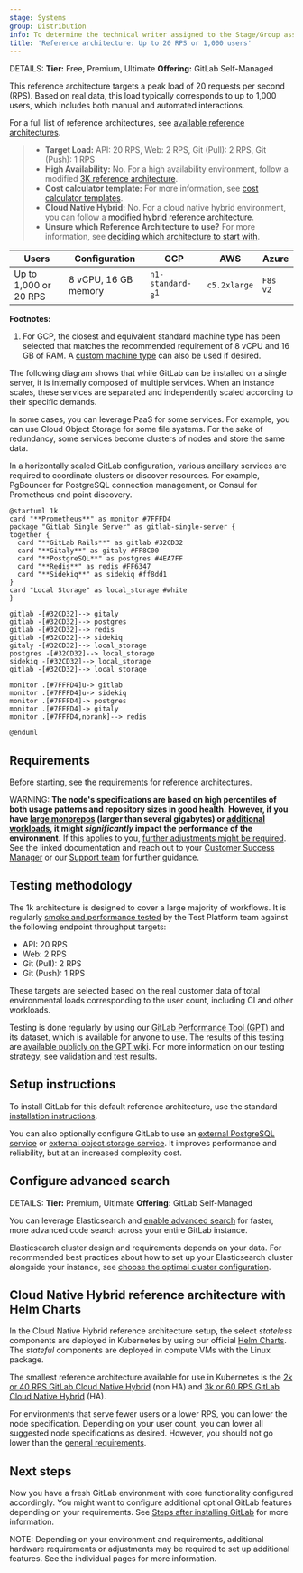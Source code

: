 ```yaml
---
stage: Systems
group: Distribution
info: To determine the technical writer assigned to the Stage/Group associated with this page, see https://handbook.gitlab.com/handbook/product/ux/technical-writing/#assignments
title: 'Reference architecture: Up to 20 RPS or 1,000 users'
---
```


DETAILS:
**Tier:** Free, Premium, Ultimate
**Offering:** GitLab Self-Managed

This reference architecture targets a peak load of 20 requests per second (RPS). Based on real data, this load typically corresponds to up to 1,000 users, which includes both manual and automated interactions.

For a full list of reference architectures, see
[available reference architectures](index.md#available-reference-architectures).

> - **Target Load:** API: 20 RPS, Web: 2 RPS, Git (Pull): 2 RPS, Git (Push): 1 RPS
> - **High Availability:** No. For a high availability environment,
>   follow a modified [3K reference architecture](3k_users.md#supported-modifications-for-lower-user-counts-ha).
> - **Cost calculator template:** For more information, see [cost calculator templates](index.md#cost-calculator-templates).
> - **Cloud Native Hybrid:** No. For a cloud native hybrid environment, you
>   can follow a [modified hybrid reference architecture](#cloud-native-hybrid-reference-architecture-with-helm-charts).
> - **Unsure which Reference Architecture to use?** For more information, see [deciding which architecture to start with](index.md#deciding-which-architecture-to-start-with).

| Users        | Configuration        | GCP            | AWS          | Azure    |
|--------------|----------------------|----------------|--------------|----------|
| Up to 1,000 or 20 RPS | 8 vCPU, 16 GB memory | `n1-standard-8`<sup>1</sup> | `c5.2xlarge` | `F8s v2` |

**Footnotes:**

<!-- Disable ordered list rule https://github.com/DavidAnson/markdownlint/blob/main/doc/Rules.md#md029---ordered-list-item-prefix -->
<!-- markdownlint-disable MD029 -->
1. For GCP, the closest and equivalent standard machine type has been selected that matches the recommended requirement of 8 vCPU and 16 GB of RAM. A [custom machine type](https://cloud.google.com/compute/docs/instances/creating-instance-with-custom-machine-type) can also be used if desired.
<!-- markdownlint-enable MD029 -->

The following diagram shows that while GitLab can be installed on a single server, it is internally composed of multiple services. When an instance scales, these services are separated and independently scaled according to their specific demands.

In some cases, you can leverage PaaS for some services. For example, you can use Cloud Object Storage for some file systems. For the sake of redundancy, some services become clusters of nodes and store the same data.

In a horizontally scaled GitLab configuration, various ancillary services are required to coordinate clusters or discover resources. For example, PgBouncer for PostgreSQL connection management, or Consul for Prometheus end point discovery.

```plantuml
@startuml 1k
card "**Prometheus**" as monitor #7FFFD4
package "GitLab Single Server" as gitlab-single-server {
together {
  card "**GitLab Rails**" as gitlab #32CD32
  card "**Gitaly**" as gitaly #FF8C00
  card "**PostgreSQL**" as postgres #4EA7FF
  card "**Redis**" as redis #FF6347
  card "**Sidekiq**" as sidekiq #ff8dd1
}
card "Local Storage" as local_storage #white
}

gitlab -[#32CD32]--> gitaly
gitlab -[#32CD32]--> postgres
gitlab -[#32CD32]--> redis
gitlab -[#32CD32]--> sidekiq
gitaly -[#32CD32]--> local_storage
postgres -[#32CD32]--> local_storage
sidekiq -[#32CD32]--> local_storage
gitlab -[#32CD32]--> local_storage

monitor .[#7FFFD4]u-> gitlab
monitor .[#7FFFD4]u-> sidekiq
monitor .[#7FFFD4]-> postgres
monitor .[#7FFFD4]-> gitaly
monitor .[#7FFFD4,norank]--> redis

@enduml
```

## Requirements

Before starting, see the [requirements](index.md#requirements) for reference architectures.

WARNING:
**The node's specifications are based on high percentiles of both usage patterns and repository sizes in good health.**
**However, if you have [large monorepos](index.md#large-monorepos) (larger than several gigabytes) or [additional workloads](index.md#additional-workloads), it might *significantly* impact the performance of the environment.**
If this applies to you, [further adjustments might be required](index.md#scaling-an-environment). See the linked documentation and reach out to your [Customer Success Manager](https://handbook.gitlab.com/job-families/sales/customer-success-management/) or our [Support team](https://about.gitlab.com/support/) for further guidance.

## Testing methodology

The 1k architecture is designed to cover a large majority of workflows. It is regularly
[smoke and performance tested](index.md#validation-and-test-results) by the Test Platform team
against the following endpoint throughput targets:

- API: 20 RPS
- Web: 2 RPS
- Git (Pull): 2 RPS
- Git (Push): 1 RPS

These targets are selected based on the real customer data of total environmental loads corresponding to the user count,
including CI and other workloads.

Testing is done regularly by using our [GitLab Performance Tool (GPT)](https://gitlab.com/gitlab-org/quality/performance) and its dataset, which is available for anyone to use.
The results of this testing are [available publicly on the GPT wiki](https://gitlab.com/gitlab-org/quality/performance/-/wikis/Benchmarks/Latest). For more information on our testing strategy, see [validation and test results](index.md#validation-and-test-results).

## Setup instructions

To install GitLab for this default reference architecture, use the standard
[installation instructions](../../install/_index.md).

You can also optionally configure GitLab to use an [external PostgreSQL service](../postgresql/external.md)
or [external object storage service](../object_storage.md). It improves performance and reliability, but at an increased complexity cost.

## Configure advanced search

DETAILS:
**Tier:** Premium, Ultimate
**Offering:** GitLab Self-Managed

You can leverage Elasticsearch and [enable advanced search](../../integration/advanced_search/elasticsearch.md)
for faster, more advanced code search across your entire GitLab instance.

Elasticsearch cluster design and requirements depends on your
data. For recommended best practices about how to set up your Elasticsearch
cluster alongside your instance, see
[choose the optimal cluster configuration](../../integration/advanced_search/elasticsearch.md#guidance-on-choosing-optimal-cluster-configuration).

## Cloud Native Hybrid reference architecture with Helm Charts

In the Cloud Native Hybrid reference architecture setup, the select _stateless_
components are deployed in Kubernetes by using our official [Helm Charts](https://docs.gitlab.com/charts/).
The _stateful_ components are deployed in compute VMs with the Linux package.

The smallest reference architecture available for use in Kubernetes is the [2k or 40 RPS GitLab Cloud Native Hybrid](2k_users.md#cloud-native-hybrid-reference-architecture-with-helm-charts-alternative) (non HA) and [3k or 60 RPS GitLab Cloud Native Hybrid](3k_users.md#cloud-native-hybrid-reference-architecture-with-helm-charts-alternative) (HA).

For environments that serve fewer users or a lower RPS, you can lower the node specification. Depending on your user count, you can lower all suggested node specifications as desired. However, you should not go lower than the [general requirements](../../install/requirements.md).

## Next steps

Now you have a fresh GitLab environment with core functionality configured accordingly. You might want to configure additional optional GitLab features depending on your requirements. See [Steps after installing GitLab](../../install/next_steps.md) for more information.

NOTE:
Depending on your environment and requirements, additional hardware requirements or adjustments may be required to set up additional features. See the individual pages for more information.
